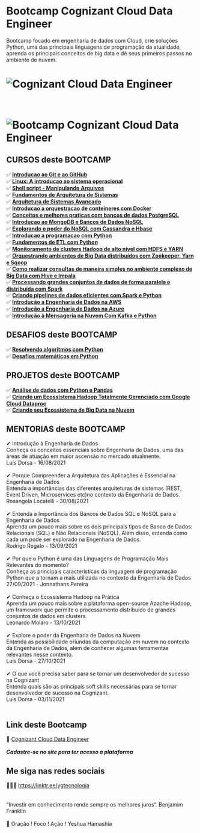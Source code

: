 # Bootcamp Cognizant Cloud Data Engineer

Bootcamp focado em engenharia de dados com Cloud, crie soluções Python, uma das principais linguagens de programação da atualidade, aprenda os principais conceitos de big data e dê seus primeiros passos no ambiente de nuvem.

<h1>
   <img src="https://i.ibb.co/t2Cxdc0/914f58d2-6ee2-4c52-8186-706a91dffe09.png" alt="Cognizant Cloud Data Engineer" border="0">
</h1>
<br>
<h1>
   <img src="https://i.ibb.co/qkDpw3F/337D7583.jpg" alt="Bootcamp Cognizant Cloud Data Engineer" border="0">
</h1>

## CURSOS deste BOOTCAMP
✅ **<a href="https://certificates.digitalinnovation.one/200FFE59">Introducao ao Git e ao GitHub</a>** <br>
✅ **<a href="https://tinyurl.com/ehwp96nj">Linux: A introducao ao sistema operacional</a>** <br>
✅ **<a href="https://tinyurl.com/4j3y3dtj">Shell script - Manipulando Arquivos </a>** <br>
✅ **<a href="https://certificates.digitalinnovation.one/33D9A38E">Fundamentos de Arquitetura de Sistemas</a>** <br>
✅ **<a href="https://certificates.digitalinnovation.one/86EC0F0A">Arquitetura de Sistemas Avancado</a>** <br>
✅ **<a href="https://certificates.digitalinnovation.one/DE9EC992">Introducao a orquestracao de conteineres com Docker</a>** <br>
✅ **<a href="https://tinyurl.com/jjap78je">Conceitos e melhores praticas com bancos de dados PostgreSQL</a>** <br>
✅ **<a href="https://tinyurl.com/w2v4xz8m">Introducao ao MongoDB e Bancos de Dados NoSQL</a>** <br>
✅ **<a href="https://tinyurl.com/ewmmt5fx">Explorando o poder do NoSQL com Cassandra e Hbase</a>** <br>
✅ **<a href="https://tinyurl.com/49szty6u">Introducao a programacao com Python</a>** <br>
✅ **<a href="https://tinyurl.com/4fj2kjmw">Fundamentos de ETL com Python</a>** <br>
✅ **<a href="https://tinyurl.com/v98vdz45">Monitoramento de clusters Hadoop de alto nível com HDFS e YARN</a>** <br>
✅ **<a href="https://tinyurl.com/spzhjaw3">Orquestrando ambientes de Big Data distribuídos com Zookeeper, Yarn e Sqoop</a>** <br>
✅ **<a href="https://tinyurl.com/8rpw4ef2">Como realizar consultas de maneira simples no ambiente complexo de Big Data com Hive e Impala</a>** <br>
✅ **<a href="https://tinyurl.com/479ju78n">Processando grandes conjuntos de dados de forma paralela e distribuída com Spark</a>** <br>
✅ **<a href="https://tinyurl.com/y3zsyfj7">Criando pipelines de dados eficientes com Spark e Python</a>** <br>
✅ **<a href="https://tinyurl.com/64mf2mbu">Introdução a Engenharia de Dados na AWS</a>** <br>
✅ **<a href="">Introdução a Engenharia de Dados na Azure</a>** <br>
✅ **<a href="">Introdução à Mensageria na Nuvem Com Kafka e Python</a>** <br>

## DESAFIOS deste BOOTCAMP
✅ **<a href="">Resolvendo algoritmos com Python</a>** <br>
✅ **<a href="">Desafios matemáticos em Python</a>** <br>

## PROJETOS deste BOOTCAMP
✅ **<a href="https://tinyurl.com/3hymazyx">Análise de dados com Python e Pandas</a>** <br>
✅ **<a href="https://tinyurl.com/4bu65yux">Criando um Ecossistema Hadoop Totalmente Gerenciado com Google Cloud Dataproc</a>** <br>
✅ **<a href="https://github.com/saldanhayg/Ecossistema_AWS_Big_Data">Criando seu Ecossistema de Big Data na Nuvem</a>** <br>
  
## MENTORIAS deste BOOTCAMP 
 
✔  Introdução à Engenharia de Dados<br>
    Conheça os conceitos essenciais sobre Engenharia de Dados, uma das áreas de atuação em maior ascensão no mercado atualmente.<br>
    Luis Dorsa - 16/08/2021<br>
    <br>
✔  Porque Compreender a Arquitetura das Aplicações é Essencial na Engenharia de Dados<br>
   Entenda a importâncias das diferentes arquiteturas de sistemas (REST, Event Driven, Microservices etc)no contexto da Engenharia de Dados.<br>
   Rosangela Locatelli - 30/08/2021<br>
   <br>
✔  Entenda a Importância dos Bancos de Dados SQL e NoSQL para a Engenharia de Dados<br>
   Aprenda um pouco mais sobre os dois principais tipos de Banco de Dados: Relacionais (SQL) e Não Relacionais (NoSQL). Além disso, entenda como cada um pode ser explorado na Engenharia de Dados.<br>
   Rodrigo Regalo - 13/09/2021<br>
   <br>
✔  Por que o Python é uma das Linguagens de Programação Mais Relevantes do momento?<br>
   Conheça as principais características da linguagem de programação Python que a tornam a mais utilizada no contexto da Engenharia de Dados<br>
   27/09/2021 - Jonnathans Pereira <br>
   <br>
✔  Conheça o Ecossistema Hadoop na Prática<br>
   Aprenda um pouco mais sobre a plataforma open-source Apache Hadoop, um framework que permite o processamento distribuído de grandes conjuntos de dados em clusters.<br>
   Leonardo Molaro - 13/10/2021<br>
   <br>
✔  Explore o poder da Engenharia de Dados na Nuvem<br>
   Entenda as possibilidade oriundas da computação em nuvem no contexto da Engenharia de Dados, além de conhecer algumas ferramentas relevantes nesse contexto.<br>
   Luis Dorsa - 27/10/2021<br>
   <br>
✔  O que você precisa saber para se tornar um desenvolvedor de sucesso na Cognizant<br>
   Entenda quais são as principais soft skills necessárias para se tornar desenvolvedor de sucesso na Cognizant.<br>
   Luis Dorsa - 03/11/2021<br>
   <br>

## Link deste Bootcamp

 🎯 <a href="https://digitalinnovation.one/sign-up?ref=EDH1OJTU7E" target="_blank">Cognizant Cloud Data Engineer</a>
<br>
<br> 
***Cadastre-se no site para ter acesso a plataforma***


## Me siga nas redes sociais

👨‍💼🔮  https://linktr.ee/ygtecnologia 
<br>
<br> 
<br> 
“Investir em conhecimento rende sempre os melhores juros“. Benjamim Franklin
<br>
<br> 
🙏 Oração ! Foco ! Ação ! Yeshua Hamashia 